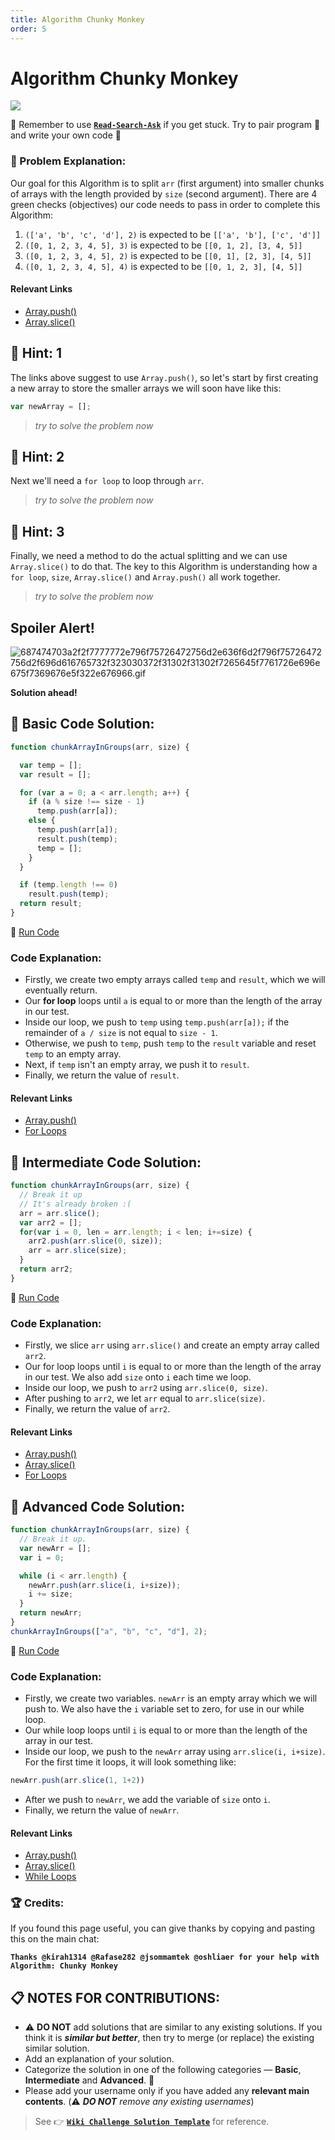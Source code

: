 ```yaml
---
title: Algorithm Chunky Monkey
order: 5
---
```

# Algorithm Chunky Monkey

![](https://i.imgur.com/RdrnNvA.png)

:triangular_flag_on_post: Remember to use [**`Read-Search-Ask`**](FreeCodeCamp-Get-Help) if you get stuck. Try to pair program :busts_in_silhouette: and write your own code :pencil:

### :checkered_flag: Problem Explanation:

Our goal for this Algorithm is to split `arr` (first argument) into smaller chunks of arrays with the length provided by `size` (second argument). There are 4 green checks (objectives) our code needs to pass in order to complete this Algorithm:

1. `(['a', 'b', 'c', 'd'], 2)` is expected to be `[['a', 'b'], ['c', 'd']]`
2. `([0, 1, 2, 3, 4, 5], 3)` is expected to be `[[0, 1, 2], [3, 4, 5]]`
3. `([0, 1, 2, 3, 4, 5], 2)` is expected to be `[[0, 1], [2, 3], [4, 5]]`
4. `([0, 1, 2, 3, 4, 5], 4)` is expected to be `[[0, 1, 2, 3], [4, 5]]`

#### Relevant Links

- [Array.push()](https://developer.mozilla.org/en-US/docs/Web/JavaScript/Reference/Global_Objects/Array/push)
- [Array.slice()](https://developer.mozilla.org/en-US/docs/Web/JavaScript/Reference/Global_Objects/Array/slice)

## :speech_balloon: Hint: 1

The links above suggest to use `Array.push()`, so let's start by first creating a new array to store the smaller arrays we will soon have like this:

```javascript
var newArray = [];
```

> _try to solve the problem now_

## :speech_balloon: Hint: 2

Next we'll need a `for loop` to loop through `arr`.

> _try to solve the problem now_

## :speech_balloon: Hint: 3

Finally, we need a method to do the actual splitting and we can use `Array.slice()` to do that. The key to this Algorithm is understanding how a `for loop`, `size`, `Array.slice()` and `Array.push()` all work together.

> _try to solve the problem now_

## Spoiler Alert!

![687474703a2f2f7777772e796f75726472756d2e636f6d2f796f75726472756d2f696d616765732f323030372f31302f31302f7265645f7761726e696e675f7369676e5f322e676966.gif](https://files.gitter.im/FreeCodeCamp/Wiki/nlOm/thumb/687474703a2f2f7777772e796f75726472756d2e636f6d2f796f75726472756d2f696d616765732f323030372f31302f31302f7265645f7761726e696e675f7369676e5f322e676966.gif)

**Solution ahead!**

## :beginner: Basic Code Solution:

```javascript
function chunkArrayInGroups(arr, size) {

  var temp = [];
  var result = [];

  for (var a = 0; a < arr.length; a++) {
    if (a % size !== size - 1)
      temp.push(arr[a]);
    else {
      temp.push(arr[a]);
      result.push(temp);
      temp = [];
    }
  }

  if (temp.length !== 0)
    result.push(temp);
  return result;
}
```

:rocket: [Run Code](https://repl.it/CLjU/24)

### Code Explanation:

- Firstly, we create two empty arrays called `temp` and `result`, which we will eventually return.
- Our **for loop** loops until `a` is equal to or more than the length of the array in our test.
- Inside our loop, we push to `temp` using `temp.push(arr[a]);` if the remainder of `a / size` is not equal to `size - 1`.
- Otherwise, we push to `temp`, push `temp` to the `result` variable and reset `temp` to an empty array.
- Next, if `temp` isn't an empty array, we push it to `result`.
- Finally, we return the value of `result`.

#### Relevant Links

- [Array.push()](https://developer.mozilla.org/en-US/docs/Web/JavaScript/Reference/Global_Objects/Array/push)
- [For Loops](https://developer.mozilla.org/en-US/docs/Web/JavaScript/Reference/Statements/for)

## :sunflower: Intermediate Code Solution:

```javascript
function chunkArrayInGroups(arr, size) {
  // Break it up
  // It's already broken :(
  arr = arr.slice();
  var arr2 = [];
  for(var i = 0, len = arr.length; i < len; i+=size) {
    arr2.push(arr.slice(0, size));
    arr = arr.slice(size);
  }
  return arr2;
}
```

:rocket: [Run Code](https://repl.it/CLjU/25)

### Code Explanation:

- Firstly, we slice `arr` using `arr.slice()` and create an empty array called `arr2`.
- Our for loop loops until `i` is equal to or more than the length of the array in our test. We also add `size` onto `i` each time we loop.
- Inside our loop, we push to `arr2` using `arr.slice(0, size)`.
- After pushing to `arr2`, we let `arr` equal to `arr.slice(size)`.
- Finally, we return the value of `arr2`.

#### Relevant Links

- [Array.push()](https://developer.mozilla.org/en-US/docs/Web/JavaScript/Reference/Global_Objects/Array/push)
- [Array.slice()](https://developer.mozilla.org/en-US/docs/Web/JavaScript/Reference/Global_Objects/Array/slice)
- [For Loops](https://developer.mozilla.org/en-US/docs/Web/JavaScript/Reference/Statements/for)

## :rotating_light: Advanced Code Solution:

```javascript
function chunkArrayInGroups(arr, size) {
  // Break it up.
  var newArr = [];
  var i = 0;

  while (i < arr.length) {
    newArr.push(arr.slice(i, i+size));
    i += size;
  }
  return newArr;
}
chunkArrayInGroups(["a", "b", "c", "d"], 2);
```

:rocket: [Run Code](https://repl.it/CLjU/26)

### Code Explanation:

- Firstly, we create two variables. `newArr` is an empty array which we will push to. We also have the `i` variable set to zero, for use in our while loop.
- Our while loop loops until `i` is equal to or more than the length of the array in our test.
- Inside our loop, we push to the `newArr` array using `arr.slice(i, i+size)`. For the first time it loops, it will look something like:
```javascript
newArr.push(arr.slice(1, 1+2))
```
- After we push to `newArr`, we add the variable of `size` onto `i`.
- Finally, we return the value of `newArr`.

#### Relevant Links

- [Array.push()](https://developer.mozilla.org/en-US/docs/Web/JavaScript/Reference/Global_Objects/Array/push)
- [Array.slice()](https://developer.mozilla.org/en-US/docs/Web/JavaScript/Reference/Global_Objects/Array/slice)
- [While Loops](https://developer.mozilla.org/en/docs/Web/JavaScript/Reference/Statements/while)

### :trophy: Credits:

If you found this page useful, you can give thanks by copying and pasting this on the main chat:

**`Thanks @kirah1314 @Rafase282 @jsommamtek @oshliaer for your help with Algorithm: Chunky Monkey`**

## :clipboard: NOTES FOR CONTRIBUTIONS:

- :warning: **DO NOT** add solutions that are similar to any existing solutions. If you think it is **_similar but better_**, then try to merge (or replace) the existing similar solution.
- Add an explanation of your solution.
- Categorize the solution in one of the following categories &mdash; **Basic**, **Intermediate** and **Advanced**. :traffic_light:
- Please add your username only if you have added any **relevant main contents**. (:warning: **_DO NOT_** _remove any existing usernames_)

> See :point_right: [**`Wiki Challenge Solution Template`**](Wiki-Template-Challenge-Solution) for reference.
